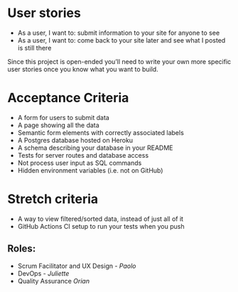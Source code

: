 # User stories 
- As a user, I want to: submit information to your site for anyone to see
- As a user, I want to: come back to your site later and see what I posted is still there

Since this project is open-ended you’ll need to write your own more specific user stories once you know what you want to build.

# Acceptance Criteria 
- A form for users to submit data
- A page showing all the data
- Semantic form elements with correctly associated labels
- A Postgres database hosted on Heroku
- A schema describing your database in your README
- Tests for server routes and database access
- Not process user input as SQL commands
- Hidden environment variables (i.e. not on GitHub)

# Stretch criteria 
- A way to view filtered/sorted data, instead of just all of it
- GitHub Actions CI setup to run your tests when you push

## Roles: 
- Scrum Facilitator and UX Design - _Paolo_
- DevOps - _Juliette_
- Quality Assurance _Orian_
